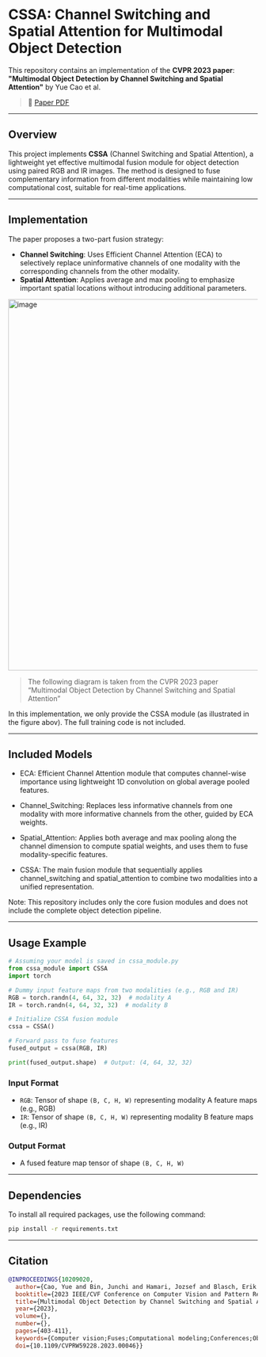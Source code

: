 # CSSA: Channel Switching and Spatial Attention for Multimodal Object Detection

This repository contains an implementation of the **CVPR 2023 paper**:  
**"Multimodal Object Detection by Channel Switching and Spatial Attention"** by Yue Cao et al.

> 📄 [Paper PDF](https://openaccess.thecvf.com/content/CVPR2023W/PBVS/papers/Cao_Multimodal_Object_Detection_by_Channel_Switching_and_Spatial_Attention_CVPRW_2023_paper.pdf)

---

## Overview
This project implements **CSSA** (Channel Switching and Spatial Attention), a lightweight yet effective multimodal fusion module for object detection using paired RGB and IR images. The method is designed to fuse complementary information from different modalities while maintaining low computational cost, suitable for real-time applications.

---

## Implementation

The paper proposes a two-part fusion strategy:

- **Channel Switching**: Uses Efficient Channel Attention (ECA) to selectively replace uninformative channels of one modality with the corresponding channels from the other modality.
- **Spatial Attention**: Applies average and max pooling to emphasize important spatial locations without introducing additional parameters.

<img width="750" alt="image" src="https://github.com/user-attachments/assets/1b627b60-64c7-4c94-a450-d2c9bcd616ca" />

> The following diagram is taken from the CVPR 2023 paper
“Multimodal Object Detection by Channel Switching and Spatial Attention”

In this implementation, we only provide the CSSA module (as illustrated in the figure abov). The full training code is not included.

---

## Included Models

- ECA: Efficient Channel Attention module that computes channel-wise importance using lightweight 1D convolution on global average pooled features.

- Channel_Switching: Replaces less informative channels from one modality with more informative channels from the other, guided by ECA weights.

- Spatial_Attention: Applies both average and max pooling along the channel dimension to compute spatial weights, and uses them to fuse modality-specific features.

- CSSA: The main fusion module that sequentially applies channel_switching and spatial_attention to combine two modalities into a unified representation.

Note: This repository includes only the core fusion modules and does not include the complete object detection pipeline.

---

## Usage Example
```python
# Assuming your model is saved in cssa_module.py
from cssa_module import CSSA
import torch

# Dummy input feature maps from two modalities (e.g., RGB and IR)
RGB = torch.randn(4, 64, 32, 32)  # modality A
IR = torch.randn(4, 64, 32, 32)  # modality B

# Initialize CSSA fusion module
cssa = CSSA()

# Forward pass to fuse features
fused_output = cssa(RGB, IR)

print(fused_output.shape)  # Output: (4, 64, 32, 32)
```
### Input Format
- `RGB`: Tensor of shape `(B, C, H, W)` representing modality A feature maps (e.g., RGB)
- `IR`: Tensor of shape `(B, C, H, W)` representing modality B feature maps (e.g., IR)

### Output Format
- A fused feature map tensor of shape `(B, C, H, W)`

---

## Dependencies
To install all required packages, use the following command:

```bash
pip install -r requirements.txt
```

---

## Citation
```bibtex
@INPROCEEDINGS{10209020,
  author={Cao, Yue and Bin, Junchi and Hamari, Jozsef and Blasch, Erik and Liu, Zheng},
  booktitle={2023 IEEE/CVF Conference on Computer Vision and Pattern Recognition Workshops (CVPRW)}, 
  title={Multimodal Object Detection by Channel Switching and Spatial Attention}, 
  year={2023},
  volume={},
  number={},
  pages={403-411},
  keywords={Computer vision;Fuses;Computational modeling;Conferences;Object detection;Switches;Stability analysis},
  doi={10.1109/CVPRW59228.2023.00046}}

```






